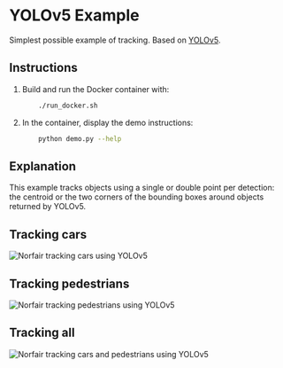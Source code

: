 # YOLOv5 Example

Simplest possible example of tracking. Based on [YOLOv5](https://github.com/ultralytics/yolov5).

## Instructions


1. Build and run the Docker container with:
    ```bash
        ./run_docker.sh
    ``` 

4. In the container, display the demo instructions: 
    ```bash
        python demo.py --help 
    ``` 

## Explanation

This example tracks objects using a single or double point per detection: the centroid or the two corners of the bounding boxes around objects returned by YOLOv5.

## Tracking cars

![Norfair tracking cars using YOLOv5](../../docs/yolov5_cars.gif)

## Tracking pedestrians

![Norfair tracking pedestrians using YOLOv5](../../docs/yolov5_pedestrian.gif)

## Tracking all

![Norfair tracking cars and pedestrians using YOLOv5](../../docs/yolov5_all.gif)